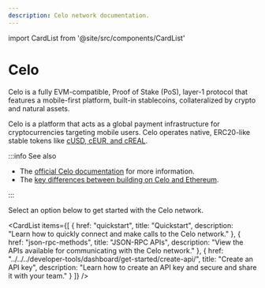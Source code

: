 ```yaml
---
description: Celo network documentation.
---
```


import CardList from '@site/src/components/CardList'

# Celo

Celo is a fully EVM-compatible, Proof of Stake (PoS), layer-1 protocol that features a mobile-first platform, built-in
stablecoins, collateralized by crypto and natural assets.

Celo is a platform that acts as a global payment infrastructure for cryptocurrencies targeting mobile users. Celo operates
native, ERC20-like stable tokens like [cUSD, cEUR, and cREAL](https://celoreserve.org/).

:::info See also

- The [official Celo documentation](https://docs.celo.org/) for more information.
- The [key differences between building on Celo and Ethereum](https://docs.celo.org/developer/migrate/from-ethereum).

:::

Select an option below to get started with the Celo network.

<CardList
items={[
{
href: "quickstart",
title: "Quickstart",
description: "Learn how to quickly connect and make calls to the Celo network."
},
{
href: "json-rpc-methods",
title: "JSON-RPC APIs",
description: "View the APIs available for communicating with the Celo network."
},
{
href: "../../../developer-tools/dashboard/get-started/create-api/",
title: "Create an API key",
description: "Learn how to create an API key and secure and share it with your team."
}
]}
/>
